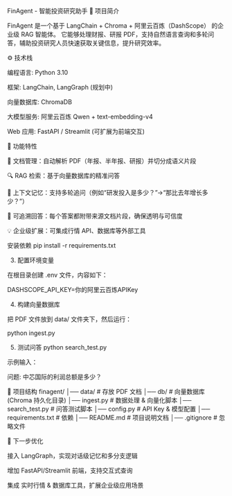 FinAgent - 智能投资研究助手
📌 项目简介

FinAgent 是一个基于 LangChain + Chroma + 阿里云百炼（DashScope） 的企业级 RAG 智能体。
它能够处理财报、研报 PDF，支持自然语言查询和多轮问答，辅助投资研究人员快速获取关键信息，提升研究效率。

⚙️ 技术栈

编程语言: Python 3.10

框架: LangChain, LangGraph (规划中)

向量数据库: ChromaDB

大模型服务: 阿里云百炼 Qwen + text-embedding-v4

Web 应用: FastAPI / Streamlit (可扩展为前端交互)

🚀 功能特性

📂 文档管理：自动解析 PDF（年报、半年报、研报）并切分成语义片段

🔍 RAG 检索：基于向量数据库的精准问答

🧠 上下文记忆：支持多轮追问（例如“研发投入是多少？”→“那比去年增长多少？”）

📑 可追溯回答：每个答案都附带来源文档片段，确保透明与可信度

💡 企业级扩展：可集成行情 API、数据库等外部工具

安装依赖
pip install -r requirements.txt

3. 配置环境变量

在根目录创建 .env 文件，内容如下：

DASHSCOPE_API_KEY=你的阿里云百炼APIKey

4. 构建向量数据库

把 PDF 文件放到 data/ 文件夹下，然后运行：

python ingest.py

5. 测试问答
python search_test.py


示例输入：

问题: 中芯国际的利润总额是多少？

📂 项目结构
finagent/
│── data/                  # 存放 PDF 文档
│── db/                    # 向量数据库 (Chroma 持久化目录)
│── ingest.py              # 数据处理 & 向量化脚本
│── search_test.py         # 问答测试脚本
│── config.py              # API Key & 模型配置
│── requirements.txt       # 依赖
│── README.md              # 项目说明文档
│── .gitignore             # 忽略文件

🔮 下一步优化

 接入 LangGraph，实现对话级记忆和多分支逻辑

 增加 FastAPI/Streamlit 前端，支持交互式查询

 集成 实时行情 & 数据库工具，扩展企业级应用场景
